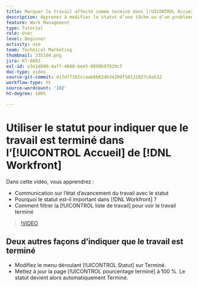 ```yaml
---
title: Marquer le travail affecté comme terminé dans [!UICONTROL Accueil]
description: Apprenez à modifier le statut d’une tâche ou d’un problème assigné pour indiquer qu’il ou elle est terminé(e) à l’aide de la [!UICONTROL liste de travail]. Filtrez ensuite la liste pour afficher uniquement les tâches terminées.
feature: Work Management
type: Tutorial
role: User
level: Beginner
activity: use
team: Technical Marketing
thumbnail: 335104.png
jira: KT-8803
exl-id: e3e1d890-4af7-4688-bee5-0099b97829cf
doc-type: video
source-git-commit: d17df7162ccaab6b62db34209f50131927c0a532
workflow-type: ht
source-wordcount: '102'
ht-degree: 100%

---
```


# Utiliser le statut pour indiquer que le travail est terminé dans l’[!UICONTROL Accueil] de [!DNL Workfront]

Dans cette vidéo, vous apprendrez :

* Communication sur l’état d’avancement du travail avec le statut
* Pourquoi le statut est-il important dans [!DNL  Workfront] ?
* Comment filtrer la [!UICONTROL liste de travail] pour voir le travail terminé

>[!VIDEO](https://video.tv.adobe.com/v/335104/?quality=12&learn=on&enablevpops)


## Deux autres façons d’indiquer que le travail est terminé

* Modifiez le menu déroulant [!UICONTROL Statut] sur Terminé.
* Mettez à jour la page [!UICONTROL pourcentage terminé] à 100 %. Le statut devient alors automatiquement Terminé.

<!---
learn more URLs
--->
